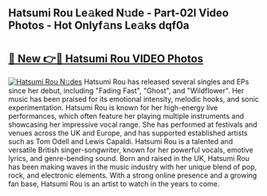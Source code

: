 ## Hatsumi Rou Le𝚊ked N𝚞de - Part-02l Video Photos - Hot Onlyf𝚊ns Le𝚊ks dqf0a

# <h2><a href="http://ab45079.deff.icu/?id=Hatsumi+Rou">🔗 New 👉🔴 Hatsumi Rou VIDEO Photos</a></h2>

[![Hatsumi Rou N𝚞des](https://i.imgur.com/rIISA9y.gif)](http://ab45079.deff.icu/?id=Hatsumi+Rou)
Hatsumi Rou has released several singles and EPs since her debut, including "Fading Fast", "Ghost", and "Wildflower". Her music has been praised for its emotional intensity, melodic hooks, and sonic experimentation. Hatsumi Rou is known for her high-energy live performances, which often feature her playing multiple instruments and showcasing her impressive vocal range. She has performed at festivals and venues across the UK and Europe, and has supported established artists such as Tom Odell and Lewis Capaldi. Hatsumi Rou is a talented and versatile British singer-songwriter, known for her powerful vocals, emotive lyrics, and genre-bending sound. Born and raised in the UK, Hatsumi Rou has been making waves in the music industry with her unique blend of pop, rock, and electronic elements. With a strong online presence and a growing fan base, Hatsumi Rou is an artist to watch in the years to come.
